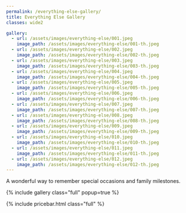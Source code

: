 ```yaml
---
permalink: /everything-else-gallery/
title: Everything Else Gallery
classes: wide2

gallery:
  - url: /assets/images/everything-else/001.jpeg
    image_path: /assets/images/everything-else/001-th.jpeg
  - url: /assets/images/everything-else/002.jpeg
    image_path: /assets/images/everything-else/002-th.jpeg
  - url: /assets/images/everything-else/003.jpeg
    image_path: /assets/images/everything-else/003-th.jpeg
  - url: /assets/images/everything-else/004.jpeg
    image_path: /assets/images/everything-else/004-th.jpeg
  - url: /assets/images/everything-else/005.jpeg
    image_path: /assets/images/everything-else/005-th.jpeg
  - url: /assets/images/everything-else/006.jpeg
    image_path: /assets/images/everything-else/006-th.jpeg
  - url: /assets/images/everything-else/007.jpeg
    image_path: /assets/images/everything-else/007-th.jpeg
  - url: /assets/images/everything-else/008.jpeg
    image_path: /assets/images/everything-else/008-th.jpeg
  - url: /assets/images/everything-else/009.jpeg
    image_path: /assets/images/everything-else/009-th.jpeg
  - url: /assets/images/everything-else/010.jpeg
    image_path: /assets/images/everything-else/010-th.jpeg
  - url: /assets/images/everything-else/011.jpeg
    image_path: /assets/images/everything-else/011-th.jpeg
  - url: /assets/images/everything-else/012.jpeg
    image_path: /assets/images/everything-else/012-th.jpeg
---
```


A wonderful way to remember special occasions and family milestones.

{% include gallery class="full" popup=true %}

{% include pricebar.html class="full" %}

